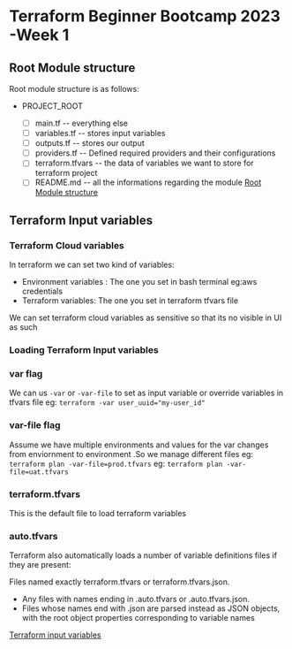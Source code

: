 # Terraform Beginner Bootcamp 2023 -Week 1

## Root Module structure
Root module structure is as follows:

- PROJECT_ROOT

  - [ ] main.tf        -- everything else
  - [ ] variables.tf  -- stores input variables
  - [ ] outputs.tf    --  stores our output
  - [ ] providers.tf   -- Defined required providers and their configurations
  - [ ] terraform.tfvars -- the data of variables we want to store for  terraform project 
  - [ ] README.md         -- all the informations regarding the module 
[Root Module structure](https://developer.hashicorp.com/terraform/language/modules/develop/structure)

## Terraform Input variables
### Terraform Cloud variables

In terraform we can set two kind of variables:

- Environment variables : The one you set in bash terminal eg:aws credentials
- Terraform variables: The one you set in terraform tfvars file

We can set terraform cloud variables as sensitive so that its no visible in UI as such

### Loading Terraform Input variables

### var flag
We can us `-var` or `-var-file` to set as input variable or override variables in tfvars file eg: `terraform -var user_uuid="my-user_id"`

### var-file flag

Assume we have multiple environments and values for the var changes from enviornment to environment .So we manage different files 
eg: ```terraform plan -var-file=prod.tfvars```
eg: ```terraform plan -var-file=uat.tfvars```

### terraform.tfvars

This is the default file to load terraform variables

### auto.tfvars
Terraform also automatically loads a number of variable definitions files if they are present:

Files named exactly terraform.tfvars or terraform.tfvars.json.
- Any files with names ending in .auto.tfvars or .auto.tfvars.json.
- Files whose names end with .json are parsed instead as JSON objects, with the root object properties corresponding to variable names



[Terraform input variables](https://developer.hashicorp.com/terraform/language/values/variables)